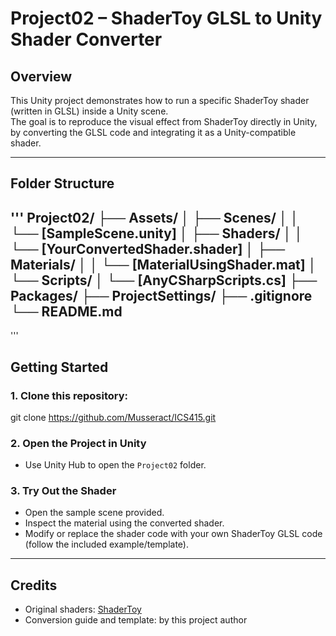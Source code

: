 # Project02 – ShaderToy GLSL to Unity Shader Converter

## Overview

This Unity project demonstrates how to run a specific ShaderToy shader (written in GLSL) inside a Unity scene.  
The goal is to reproduce the visual effect from ShaderToy directly in Unity, by converting the GLSL code and integrating it as a Unity-compatible shader.


---

## Folder Structure
'''
Project02/
├── Assets/
│   ├── Scenes/
│   │   └── [SampleScene.unity]
│   ├── Shaders/
│   │   └── [YourConvertedShader.shader]
│   ├── Materials/
│   │   └── [MaterialUsingShader.mat]
│   └── Scripts/
│       └── [AnyCSharpScripts.cs]
├── Packages/
├── ProjectSettings/
├── .gitignore
└── README.md
---
'''
## Getting Started

### 1. Clone this repository:

git clone https://github.com/Musseract/ICS415.git

### 2. Open the Project in Unity

- Use Unity Hub to open the `Project02` folder.

### 3. Try Out the Shader

- Open the sample scene provided.
- Inspect the material using the converted shader.
- Modify or replace the shader code with your own ShaderToy GLSL code (follow the included example/template).

---

## Credits

- Original shaders: [ShaderToy](https://www.shadertoy.com/view/WtXSz2)
- Conversion guide and template: by this project author
